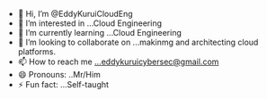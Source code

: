 - 👋 Hi, I’m @EddyKuruiCloudEng
- 👀 I’m interested in ...Cloud Engineering
- 🌱 I’m currently learning ...Cloud Engineering
- 💞️ I’m looking to collaborate on ...makinmg and architecting cloud platforms.
- 📫 How to reach me ...eddykuruicybersec@gmail.com
- 😄 Pronouns: ..Mr/Him
- ⚡ Fun fact: ...Self-taught

<!---
EddyKuruiCloudEng/EddyKuruiCloudEng is a ✨ special ✨ repository because its `README.md` (this file) appears on your GitHub profile.
You can click the Preview link to take a look at your changes.
--->
